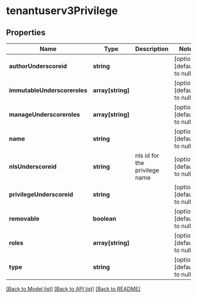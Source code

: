 # tenantuserv3Privilege

## Properties
Name | Type | Description | Notes
------------ | ------------- | ------------- | -------------
**authorUnderscoreid** | **string** |  | [optional] [default to null]
**immutableUnderscoreroles** | **array[string]** |  | [optional] [default to null]
**manageUnderscoreroles** | **array[string]** |  | [optional] [default to null]
**name** | **string** |  | [optional] [default to null]
**nlsUnderscoreid** | **string** | nls id for the privilege name | [optional] [default to null]
**privilegeUnderscoreid** | **string** |  | [optional] [default to null]
**removable** | **boolean** |  | [optional] [default to null]
**roles** | **array[string]** |  | [optional] [default to null]
**type** | **string** |  | [optional] [default to null]

[[Back to Model list]](../README.md#documentation-for-models) [[Back to API list]](../README.md#documentation-for-api-endpoints) [[Back to README]](../README.md)


